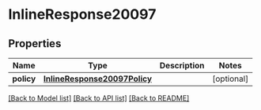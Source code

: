 # InlineResponse20097

## Properties
Name | Type | Description | Notes
------------ | ------------- | ------------- | -------------
**policy** | [**InlineResponse20097Policy**](InlineResponse20097Policy.md) |  | [optional] 

[[Back to Model list]](../README.md#documentation-for-models) [[Back to API list]](../README.md#documentation-for-api-endpoints) [[Back to README]](../README.md)

